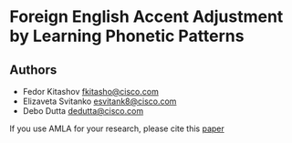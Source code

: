 # Foreign English Accent Adjustment by Learning Phonetic Patterns


## Authors
* Fedor Kitashov fkitasho@cisco.com
* Elizaveta Svitanko esvitank8@cisco.com
* Debo Dutta dedutta@cisco.com

If you use AMLA for your research, please cite this [paper](./paper.pdf)

```
